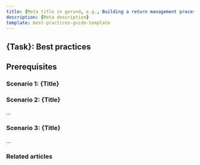 ```yaml
---
title: {Meta title in gerund, e.g., Building a return management process: Best practices}
description: {Meta description}
template: best-practices-guide-template
---
```


## {Task}: Best practices <!-- Task in gerund, i.e., Building a return management process: Best practices -->

## Prerequisites

<!-- List prerequisites if any. Otherwise, remove this section. -->

### Scenario 1: {Title}

<!-- Describe the scenario and the solution for it:

1. Describe a possible use case and what a customer might want to achieve. For example: Suppose you are a clothing retailer and often get items returned within the 14-days return window. You want to automate the return process as much as possible so that minimum intervention of your employees is required.
2. Suggest the solution for this scenario.
3. Describe the advantages of the suggested solution and in what cases it's best to apply it. -->

### Scenario 2: {Title}

...

### Scenario 3: {Title}

...

### Related articles

<!-- Give links to the related feature overviews and guides.

Example: [Building a return management process: Best practices](/docs/scos/user/features/{{site.version}}/return-management-feature-overview/building-a-return-management-process-best-practices.html#scenario-1-typical-return-process-for-b2c-models)-->

